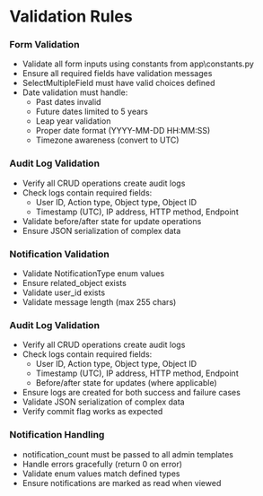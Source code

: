 # Validation Rules

### Form Validation
- Validate all form inputs using constants from app\constants.py
- Ensure all required fields have validation messages
- SelectMultipleField must have valid choices defined
- Date validation must handle:
  - Past dates invalid
  - Future dates limited to 5 years
  - Leap year validation
  - Proper date format (YYYY-MM-DD HH:MM:SS)
  - Timezone awareness (convert to UTC)

### Audit Log Validation
- Verify all CRUD operations create audit logs
- Check logs contain required fields:
  - User ID, Action type, Object type, Object ID
  - Timestamp (UTC), IP address, HTTP method, Endpoint
- Validate before/after state for update operations
- Ensure JSON serialization of complex data

### Notification Validation
- Validate NotificationType enum values
- Ensure related_object exists
- Validate user_id exists
- Validate message length (max 255 chars)

### Audit Log Validation
- Verify all CRUD operations create audit logs
- Check logs contain required fields:
  - User ID, Action type, Object type, Object ID
  - Timestamp (UTC), IP address, HTTP method, Endpoint
  - Before/after state for updates (where applicable)
- Ensure logs are created for both success and failure cases
- Validate JSON serialization of complex data
- Verify commit flag works as expected

### Notification Handling
- notification_count must be passed to all admin templates
- Handle errors gracefully (return 0 on error)
- Validate enum values match defined types
- Ensure notifications are marked as read when viewed

